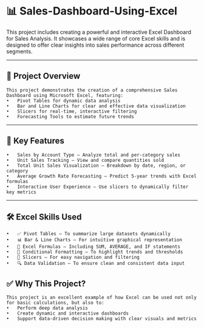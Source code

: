 # 📊 Sales-Dashboard-Using-Excel
This project includes creating a powerful and interactive Excel Dashboard for Sales Analysis. It showcases a wide range of core Excel skills and is designed to offer clear insights into sales performance across different segments.
________________________________________
## 🧩 Project Overview
```
This project demonstrates the creation of a comprehensive Sales Dashboard using Microsoft Excel, featuring:
•	Pivot Tables for dynamic data analysis
•	Bar and Line Charts for clear and effective data visualization
•	Slicers for real-time, interactive filtering
•	Forecasting Tools to estimate future trends
```
________________________________________
## 📌 Key Features
```
•	Sales by Account Type – Analyze total and per-category sales
•	Unit Sales Tracking – View and compare quantities sold
•	Total Unit Sales Visualization – Breakdown by date, region, or category
•	Average Growth Rate Forecasting – Predict 5-year trends with Excel formulas
•	Interactive User Experience – Use slicers to dynamically filter key metrics
```
________________________________________
## 🛠️ Excel Skills Used
```
•	✅ Pivot Tables – To summarize large datasets dynamically
•	📊 Bar & Line Charts – For intuitive graphical representation
•	🧮 Excel Formulas – Including SUM, AVERAGE, and IF statements
•	🎯 Conditional Formatting – To highlight trends and thresholds
•	🧩 Slicers – For easy navigation and filtering
•	🔍 Data Validation – To ensure clean and consistent data input
```

## ✅ Why This Project?
```
This project is an excellent example of how Excel can be used not only for basic calculations, but also to:
•	Perform deep data analysis
•	Create dynamic and interactive dashboards
•	Support data-driven decision making with clear visuals and metrics
```
